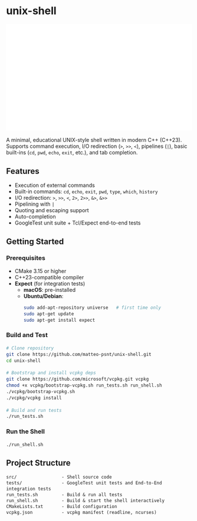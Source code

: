 # unix-shell

![shell demo](./docs/shell-demo.svg)

A minimal, educational UNIX-style shell written in modern C++ (C++23).
Supports command execution, I/O redirection (`>`, `>>`, `<`), pipelines (`|`), basic built-ins (`cd`, `pwd`, `echo`, `exit`, etc.), and tab completion.

## Features

* Execution of external commands
* Built-in commands: `cd`, `echo`, `exit`, `pwd`, `type`, `which`, `history`
* I/O redirection: `>`, `>>`, `<`, `2>`, `2>>`, `&>`, `&>>`
* Pipelining with `|`
* Quoting and escaping support
* Auto-completion
* GoogleTest unit suite + Tcl/Expect end-to-end tests  

## Getting Started

### Prerequisites

* CMake 3.15 or higher
* C++23-compatible compiler
* **Expect** (for integration tests)  
  - **macOS**: pre-installed  
  - **Ubuntu/Debian**:  
    ```bash
    sudo add-apt-repository universe   # first time only
    sudo apt-get update
    sudo apt-get install expect
    ```

### Build and Test

```bash
# Clone repository
git clone https://github.com/matteo-psnt/unix-shell.git
cd unix-shell

# Bootstrap and install vcpkg deps
git clone https://github.com/microsoft/vcpkg.git vcpkg
chmod +x vcpkg/bootstrap-vcpkg.sh run_tests.sh run_shell.sh
./vcpkg/bootstrap-vcpkg.sh
./vcpkg/vcpkg install

# Build and run tests
./run_tests.sh
```

### Run the Shell

```bash
./run_shell.sh
```

## Project Structure

```plain
src/                 - Shell source code
tests/               - GoogleTest unit tests and End-to-End integration tests
run_tests.sh         - Build & run all tests
run_shell.sh         - Build & start the shell interactively
CMakeLists.txt       - Build configuration
vcpkg.json           - vcpkg manifest (readline, ncurses)
```
